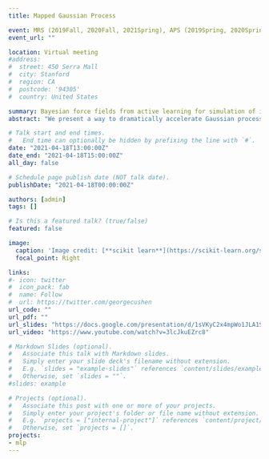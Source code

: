 ```yaml
---
title: Mapped Gaussian Process

event: MRS (2019Fall, 2020Fall, 2021Spring), APS (2019Spring, 2020Spring, 2021Spring)
event_url: "" 

location: Virtual meeting
#address:
#  street: 450 Serra Mall
#  city: Stanford
#  region: CA
#  postcode: '94305'
#  country: United States

summary: Bayesian force fields from active learning for simulation of inter-dimensional transformation of stanene 
abstract: "We present a way to dramatically accelerate Gaussian process models for interatomic force fields based on many-body kernels by mapping both forces and uncertainties onto functions of low-dimensional features. This allows for automated active learning of models combining near-quantum accuracy, built-in uncertainty, and constant cost of evaluation that is comparable to classical analytical models, capable of simulating millions of atoms. Using this approach, we perform large-scale molecular dynamics simulations of the stability of the stanene monolayer. We discover an unusual phase transformation mechanism of 2D stanene, where ripples lead to nucleation of bilayer defects, densification into a disordered multilayer structure, followed by formation of bulk liquid at high temperature or nucleation and growth of the 3D bcc crystal at low temperature. The presented method opens possibilities for rapid development of fast accurate uncertainty-aware models for simulating long-time large-scale dynamics of complex materials.."

# Talk start and end times.
#   End time can optionally be hidden by prefixing the line with `#`.
date: "2021-04-18T13:00:00Z"
date_end: "2021-04-18T15:00:00Z"
all_day: false

# Schedule page publish date (NOT talk date).
publishDate: "2021-04-18T00:00:00Z"

authors: [admin]
tags: []

# Is this a featured talk? (true/false)
featured: false

image:
  caption: 'Image credit: [**scikit learn**](https://scikit-learn.org/stable/auto_examples/manifold/plot_compare_methods.html)'
  focal_point: Right

links:
#- icon: twitter
#  icon_pack: fab
#  name: Follow
#  url: https://twitter.com/georgecushen
url_code: ""
url_pdf: ""
url_slides: "https://docs.google.com/presentation/d/1sVKyC2x4mpWo1JLA1SS8IOkLLwEoFVhBtxVR-TSkIoc/edit?usp=sharing" 
url_video: "https://www.youtube.com/watch?v=3lcJkuEZrc8"

# Markdown Slides (optional).
#   Associate this talk with Markdown slides.
#   Simply enter your slide deck's filename without extension.
#   E.g. `slides = "example-slides"` references `content/slides/example-slides.md`.
#   Otherwise, set `slides = ""`.
#slides: example

# Projects (optional).
#   Associate this post with one or more of your projects.
#   Simply enter your project's folder or file name without extension.
#   E.g. `projects = ["internal-project"]` references `content/project/deep-learning/index.md`.
#   Otherwise, set `projects = []`.
projects:
- mlp 
---
```


<!---
{{% callout note %}}
Click on the **Slides** button above to view the built-in slides feature.
{{% /callout %}}

Slides can be added in a few ways:

- **Create** slides using Wowchemy's [*Slides*](https://wowchemy.com/docs/managing-content/#create-slides) feature and link using `slides` parameter in the front matter of the talk file
- **Upload** an existing slide deck to `static/` and link using `url_slides` parameter in the front matter of the talk file
- **Embed** your slides (e.g. Google Slides) or presentation video on this page using [shortcodes](https://wowchemy.com/docs/writing-markdown-latex/).

Further event details, including [page elements](https://wowchemy.com/docs/writing-markdown-latex/) such as image galleries, can be added to the body of this page.
-->
